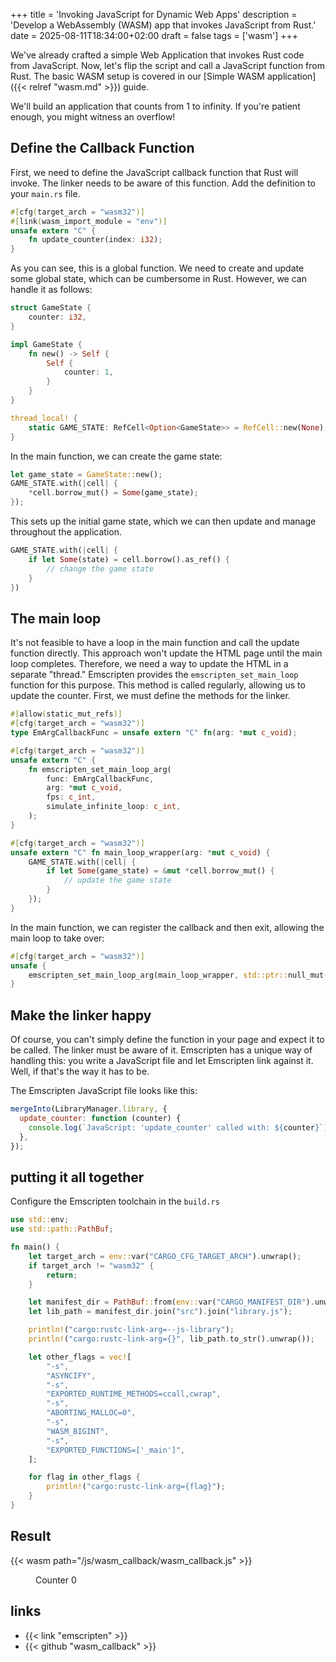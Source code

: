 +++
title = 'Invoking JavaScript for Dynamic Web Apps'
description = 'Develop a WebAssembly (WASM) app that invokes JavaScript from Rust.'
date = 2025-08-11T18:34:00+02:00
draft = false
tags = ['wasm']
+++

We've already crafted a simple Web Application that invokes Rust code from
JavaScript. Now, let's flip the script and call a JavaScript function from
Rust. The basic WASM setup is covered in our [Simple WASM application]({{<
relref "wasm.md" >}}) guide.

We'll build an application that counts from 1 to infinity. If you're patient
enough, you might witness an overflow!

## Define the Callback Function

First, we need to define the JavaScript callback function that Rust will
invoke. The linker needs to be aware of this function. Add the definition to
your `main.rs` file.

```rust
#[cfg(target_arch = "wasm32")]
#[link(wasm_import_module = "env")]
unsafe extern "C" {
    fn update_counter(index: i32);
}
```

As you can see, this is a global function. We need to create and update some
global state, which can be cumbersome in Rust. However, we can handle it as
follows:

```rust
struct GameState {
    counter: i32,
}

impl GameState {
    fn new() -> Self {
        Self {
            counter: 1,
        }
    }
}

thread_local! {
    static GAME_STATE: RefCell<Option<GameState>> = RefCell::new(None);
}
```

In the main function, we can create the game state:

```rust
let game_state = GameState::new();
GAME_STATE.with(|cell| {
    *cell.borrow_mut() = Some(game_state);
});
```

This sets up the initial game state, which we can then update and manage
throughout the application.

```rust
GAME_STATE.with(|cell| {
    if let Some(state) = cell.borrow().as_ref() {
        // change the game state
    }
})
```

## The main loop

It's not feasible to have a loop in the main function and call the update
function directly. This approach won't update the HTML page until the main loop
completes. Therefore, we need a way to update the HTML in a separate "thread."
Emscripten provides the `emscripten_set_main_loop` function for this purpose.
This method is called regularly, allowing us to update the counter. First, we
must define the methods for the linker.

```rust
#[allow(static_mut_refs)]
#[cfg(target_arch = "wasm32")]
type EmArgCallbackFunc = unsafe extern "C" fn(arg: *mut c_void);

#[cfg(target_arch = "wasm32")]
unsafe extern "C" {
    fn emscripten_set_main_loop_arg(
        func: EmArgCallbackFunc,
        arg: *mut c_void,
        fps: c_int,
        simulate_infinite_loop: c_int,
    );
}

#[cfg(target_arch = "wasm32")]
unsafe extern "C" fn main_loop_wrapper(arg: *mut c_void) {
    GAME_STATE.with(|cell| {
        if let Some(game_state) = &mut *cell.borrow_mut() {
            // update the game state
        }
    });
}
```

In the main function, we can register the callback and then exit, allowing the
main loop to take over:


```rust
#[cfg(target_arch = "wasm32")]
unsafe {
    emscripten_set_main_loop_arg(main_loop_wrapper, std::ptr::null_mut(), 0, 1);
}
```

## Make the linker happy

Of course, you can't simply define the function in your page and expect it to be
called. The linker must be aware of it. Emscripten has a unique way of handling
this: you write a JavaScript file and let Emscripten link against it. Well,
if that's the way it has to be.

The Emscripten JavaScript file looks like this:

```js
mergeInto(LibraryManager.library, {
  update_counter: function (counter) {
    console.log(`JavaScript: 'update_counter' called with: ${counter}`);
  },
});
```

## putting it all together

Configure the Emscripten toolchain in the `build.rs`

```rust
use std::env;
use std::path::PathBuf;

fn main() {
    let target_arch = env::var("CARGO_CFG_TARGET_ARCH").unwrap();
    if target_arch != "wasm32" {
        return;
    }

    let manifest_dir = PathBuf::from(env::var("CARGO_MANIFEST_DIR").unwrap());
    let lib_path = manifest_dir.join("src").join("library.js");

    println!("cargo:rustc-link-arg=--js-library");
    println!("cargo:rustc-link-arg={}", lib_path.to_str().unwrap());

    let other_flags = vec![
        "-s",
        "ASYNCIFY",
        "-s",
        "EXPORTED_RUNTIME_METHODS=ccall,cwrap",
        "-s",
        "ABORTING_MALLOC=0",
        "-s",
        "WASM_BIGINT",
        "-s",
        "EXPORTED_FUNCTIONS=['_main']",
    ];

    for flag in other_flags {
        println!("cargo:rustc-link-arg={flag}");
    }
}
```

## Result

<script> 
    var Module = { }; 
</script> 
{{< wasm path="/js/wasm_callback/wasm_callback.js" >}}

<figure> 
 <p>Counter <span id="counter">0</span></p> 
</figure> 

## links

- {{< link "emscripten" >}}
- {{< github "wasm_callback" >}}


